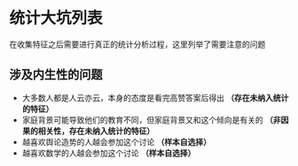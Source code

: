 统计大坑列表
============
在收集特征之后需要进行真正的统计分析过程，这里列举了需要注意的问题

## 涉及内生性的问题
* 大多数人都是人云亦云，本身的态度是看完高赞答案后得出 **（存在未纳入统计的特征）**
* 家庭背景可能导致他们的教育不同，但家庭背景又和这个倾向是有关的 **（非因果的相关性，存在未纳入统计的特征）**
* 越喜欢舆论造势的人越会参加这个讨论 **（样本自选择）**
* 越喜欢数学的人越会参加这个讨论 **（样本自选择）**

